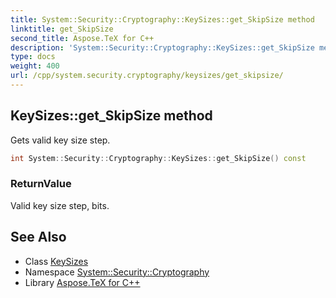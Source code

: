 ```yaml
---
title: System::Security::Cryptography::KeySizes::get_SkipSize method
linktitle: get_SkipSize
second_title: Aspose.TeX for C++
description: 'System::Security::Cryptography::KeySizes::get_SkipSize method. Gets valid key size step in C++.'
type: docs
weight: 400
url: /cpp/system.security.cryptography/keysizes/get_skipsize/
---
```

## KeySizes::get_SkipSize method


Gets valid key size step.

```cpp
int System::Security::Cryptography::KeySizes::get_SkipSize() const
```


### ReturnValue

Valid key size step, bits.

## See Also

* Class [KeySizes](../)
* Namespace [System::Security::Cryptography](../../)
* Library [Aspose.TeX for C++](../../../)
